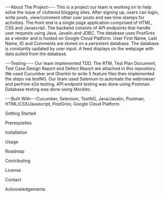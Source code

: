 ---About The Project----
This is a project our team is working on to help solve the issue of cluttered blogging sites. After signing up, users can login, write posts, view/comment other user posts and see time stamps for activities.
The front end is a single page application comprised of HTML, CSS and Javascript. The backend consists of API endpoints that handle user requests using Java, Javalin and JDBC. The database uses PostGres as a vendor and is hosted on Google Cloud Platform.
User First Name, Last Name, ID and Comments are stored on a persistent database. The database is constantly updated by user input. A feed displays on the webpage with data pulled from the database.

---Testing---- Our team implemented TDD. The RTM, Test Plan Document, Test Case Design Report and Defect Report are attached in this repository. We used Cucumber and Gherkin to write 5 feature files then implemented the steps via testNG. Our team used Selenium to automate the webrowser and perfrom e2e testing. API endpoint testing was done using Postman. Database testing was done using Mockito.

---Built With---Cucumber,
Selenium,
TestNG,
Java/Javalin,
Postman,
HTML/CSS/Javascript,
PostGres,
Google Cloud Platform.

Getting Started

Prerequisites

Installation

Usage

Roadmap

Contributing

License
 
Contact

Acknowledgements
